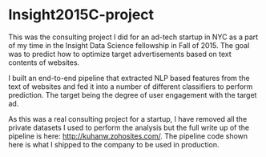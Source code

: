 # Insight2015C-project

This was the consulting project I did for an ad-tech startup in NYC as a part of my time in the Insight Data Science fellowship in Fall of 2015.
The goal was to predict how to optimize target advertisements based on text contents of websites. 

I built an end-to-end pipeline that extracted NLP based features from the text of websites and fed it into a number of different classifiers
to perform prediction. The target being the degree of user engagement with the target ad. 

As this was a real consulting project for a startup, I have removed all the private datasets I used to perform the analysis
but the full write up of the pipeline is here: http://kuhanw.zohosites.com/. The pipeline code shown here is what I shipped to the company 
to be used in production.
